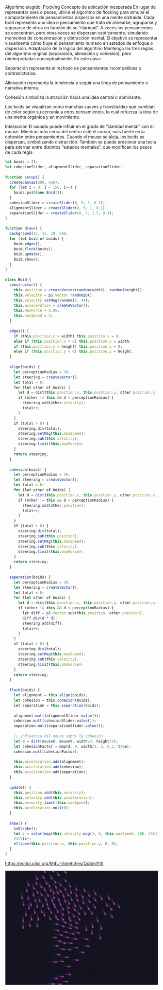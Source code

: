Algoritmo elegido: Flocking
Concepto de aplicación inesperada
En lugar de representar aves o peces, utilicé el algoritmo de flocking para simular el comportamiento de pensamientos dispersos en una mente distraída. Cada boid representa una idea o pensamiento que trata de alinearse, agruparse y separarse de otros en función de su “claridad”. A veces los pensamientos se concentran, pero otras veces se dispersan caóticamente, simulando momentos de concentración y distracción mental. El objetivo es representar visualmente cómo fluye el pensamiento humano en estados de enfoque o dispersión.
Adaptación de la lógica del algoritmo
Mantengo las tres reglas del algoritmo original (separación, alineación y cohesión), pero reinterpretadas conceptualmente. En este caso:

Separación representa el rechazo de pensamientos incompatibles o contradictorios.

Alineación representa la tendencia a seguir una línea de pensamiento o narrativa interna.

Cohesión simboliza la atracción hacia una idea central o dominante.

Los boids se visualizan como manchas suaves y translúcidas que cambian de color según su cercanía a otros pensamientos, lo cual refuerza la idea de una mente orgánica y en movimiento.

Interacción
El usuario puede influir en el grado de “claridad mental” con el mouse. Mientras más cerca del centro esté el cursor, más fuerte es la cohesión entre pensamientos. Cuando el mouse se aleja, los boids se dispersan, simbolizando distracción. También se puede presionar una tecla para alternar entre distintos "estados mentales", que modifican los pesos de cada regla.


```js
let boids = [];
let cohesionSlider, alignmentSlider, separationSlider;

function setup() {
  createCanvas(800, 600);
  for (let i = 0; i < 150; i++) {
    boids.push(new Boid());
  }
  cohesionSlider = createSlider(0, 5, 1, 0.1);
  alignmentSlider = createSlider(0, 5, 1, 0.1);
  separationSlider = createSlider(0, 5, 1.5, 0.1);
}

function draw() {
  background(15, 15, 30, 60);
  for (let boid of boids) {
    boid.edges();
    boid.flock(boids);
    boid.update();
    boid.show();
  }
}

class Boid {
  constructor() {
    this.position = createVector(random(width), random(height));
    this.velocity = p5.Vector.random2D();
    this.velocity.setMag(random(2, 4));
    this.acceleration = createVector();
    this.maxForce = 0.05;
    this.maxSpeed = 3;
  }

  edges() {
    if (this.position.x > width) this.position.x = 0;
    else if (this.position.x < 0) this.position.x = width;
    if (this.position.y > height) this.position.y = 0;
    else if (this.position.y < 0) this.position.y = height;
  }

  align(boids) {
    let perceptionRadius = 50;
    let steering = createVector();
    let total = 0;
    for (let other of boids) {
      let d = dist(this.position.x, this.position.y, other.position.x, other.position.y);
      if (other != this && d < perceptionRadius) {
        steering.add(other.velocity);
        total++;
      }
    }
    if (total > 0) {
      steering.div(total);
      steering.setMag(this.maxSpeed);
      steering.sub(this.velocity);
      steering.limit(this.maxForce);
    }
    return steering;
  }

  cohesion(boids) {
    let perceptionRadius = 50;
    let steering = createVector();
    let total = 0;
    for (let other of boids) {
      let d = dist(this.position.x, this.position.y, other.position.x, other.position.y);
      if (other != this && d < perceptionRadius) {
        steering.add(other.position);
        total++;
      }
    }
    if (total > 0) {
      steering.div(total);
      steering.sub(this.position);
      steering.setMag(this.maxSpeed);
      steering.sub(this.velocity);
      steering.limit(this.maxForce);
    }
    return steering;
  }

  separation(boids) {
    let perceptionRadius = 30;
    let steering = createVector();
    let total = 0;
    for (let other of boids) {
      let d = dist(this.position.x, this.position.y, other.position.x, other.position.y);
      if (other != this && d < perceptionRadius) {
        let diff = p5.Vector.sub(this.position, other.position);
        diff.div(d * d);
        steering.add(diff);
        total++;
      }
    }
    if (total > 0) {
      steering.div(total);
      steering.setMag(this.maxSpeed);
      steering.sub(this.velocity);
      steering.limit(this.maxForce);
    }
    return steering;
  }

  flock(boids) {
    let alignment = this.align(boids);
    let cohesion = this.cohesion(boids);
    let separation = this.separation(boids);

    alignment.mult(alignmentSlider.value());
    cohesion.mult(cohesionSlider.value());
    separation.mult(separationSlider.value());

    // Influencia del mouse sobre la cohesión
    let d = dist(mouseX, mouseY, width/2, height/2);
    let cohesionFactor = map(d, 0, width/2, 2, 0.2, true);
    cohesion.mult(cohesionFactor);

    this.acceleration.add(alignment);
    this.acceleration.add(cohesion);
    this.acceleration.add(separation);
  }

  update() {
    this.position.add(this.velocity);
    this.velocity.add(this.acceleration);
    this.velocity.limit(this.maxSpeed);
    this.acceleration.mult(0);
  }

  show() {
    noStroke();
    let c = color(map(this.velocity.mag(), 0, this.maxSpeed, 100, 255), 100, 255, 100);
    fill(c);
    ellipse(this.position.x, this.position.y, 8, 8);
  }
}

```

https://editor.p5js.org/M4U-l/sketches/QxSmlYtfi


![](https://github.com/jfUPB/simulacion-M4U-l/blob/main/src/assets/Uni6Act4.png)
